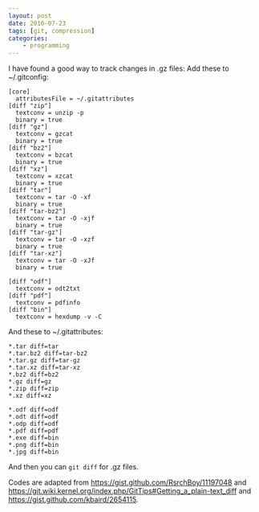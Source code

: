 ```yaml
---
layout: post
date: 2016-07-23
tags: [git, compression]
categories:
    - programming
---
```


I have found a good way to track changes in .gz files:
Add these to ~/.gitconfig:

```config
[core]
  attributesFile = ~/.gitattributes
[diff "zip"]
  textconv = unzip -p
  binary = true
[diff "gz"]
  textconv = gzcat
  binary = true
[diff "bz2"]
  textconv = bzcat
  binary = true
[diff "xz"]
  textconv = xzcat
  binary = true
[diff "tar"]
  textconv = tar -O -xf
  binary = true
[diff "tar-bz2"]
  textconv = tar -O -xjf
  binary = true
[diff "tar-gz"]
  textconv = tar -O -xzf
  binary = true
[diff "tar-xz"]
  textconv = tar -O -xJf
  binary = true

[diff "odf"]
  textconv = odt2txt
[diff "pdf"]
  textconv = pdfinfo
[diff "bin"]
  textconv = hexdump -v -C
```

And these to ~/.gitattributes:

```config
*.tar diff=tar
*.tar.bz2 diff=tar-bz2
*.tar.gz diff=tar-gz
*.tar.xz diff=tar-xz
*.bz2 diff=bz2
*.gz diff=gz
*.zip diff=zip
*.xz diff=xz

*.odf diff=odf
*.odt diff=odf
*.odp diff=odf
*.pdf diff=pdf
*.exe diff=bin
*.png diff=bin
*.jpg diff=bin

```

And then you can `git diff` for .gz files.

Codes are adapted from https://gist.github.com/RsrchBoy/11197048
and https://git.wiki.kernel.org/index.php/GitTips#Getting_a_plain-text_diff and https://gist.github.com/kbaird/2654115.
